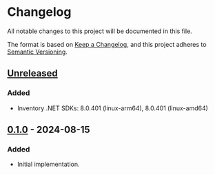 # Changelog

All notable changes to this project will be documented in this file.

The format is based on [Keep a Changelog](https://keepachangelog.com/en/1.1.0/),
and this project adheres to [Semantic Versioning](https://semver.org/spec/v2.0.0.html).

## [Unreleased]

### Added

- Inventory .NET SDKs: 8.0.401 (linux-arm64), 8.0.401 (linux-amd64)

## [0.1.0] - 2024-08-15

### Added

- Initial implementation.

[unreleased]: https://github.com/heroku/buildpacks-dotnet/compare/v0.1.0...HEAD
[0.1.0]: https://github.com/heroku/buildpacks-dotnet/releases/tag/v0.1.0

